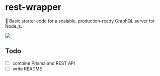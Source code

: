 # rest-wrapper

🚀 Basic starter code for a scalable, production-ready GraphQL server for Node.js.

![](https://imgur.com/LG6r1q1.png)

## Todo

* [ ] combine Prisma and REST API
* [ ] write README
